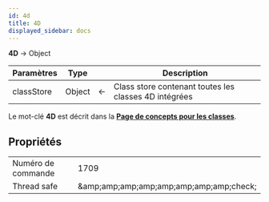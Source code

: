 ```yaml
---
id: 4d
title: 4D
displayed_sidebar: docs
---
```


**4D** -> Object

| Paramètres | Type   |                             | Description                                           |
| ---------- | ------ | --------------------------- | ----------------------------------------------------- |
| classStore | Object | &#8592; | Class store contenant toutes les classes 4D intégrées |

Le mot-clé **4D** est décrit dans la [**Page de concepts pour les classes**](../Concepts/classes.md#4d).

## Propriétés

|                    |                                                                 |
| ------------------ | --------------------------------------------------------------- |
| Numéro de commande | 1709                                                            |
| Thread safe        | &amp;amp;amp;amp;amp;amp;amp;amp;amp;check; |



